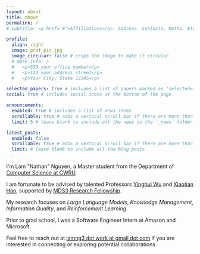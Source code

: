 ```yaml
---
layout: about
title: about
permalink: /
# subtitle: <a href='#'>Affiliations</a>. Address. Contacts. Motto. Etc.

profile:
  align: right
  image: prof_pic.jpg
  image_circular: false # crops the image to make it circular
  # more_info: >
  #   <p>555 your office number</p>
  #   <p>123 your address street</p>
  #   <p>Your City, State 12345</p>

selected_papers: true # includes a list of papers marked as "selected={true}"
social: true # includes social icons at the bottom of the page

announcements:
  enabled: true # includes a list of news items
  scrollable: true # adds a vertical scroll bar if there are more than 3 news items
  limit: 5 # leave blank to include all the news in the `_news` folder

latest_posts:
  enabled: false
  scrollable: true # adds a vertical scroll bar if there are more than 3 new posts items
  limit: # leave blank to include all the blog posts
---
```


I'm Lam "Nathan" Nguyen, a Master student from the Department of [Computer Science at CWRU]().

I am fortunate to be advised by talented Professors [Yinghui Wu](https://yinghwu.github.io) and [Xiaotian Han](https://ahxt.github.io), supported by [MDS3 Research Fellowship](https://mds3-coe.com/students/). 

My research focuses on *Large Language Models*, *Knowledge Management*, *Information Quality*, and *Reinforcement Learning*. 

Prior to grad school, I was a Software Engineer Intern at Amazon and Microsoft.

Feel free to reach out at [lamng3 dot work at gmail dot com](mailto:lamng3.work@gmail.com) if you are interested in connecting or exploring potential collaborations.
